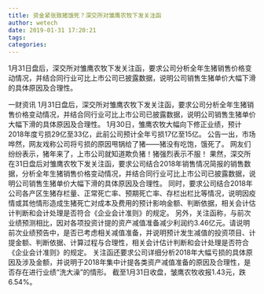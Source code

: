 ```yaml
---
title: 资金紧张致猪饿死？深交所对雏鹰农牧下发关注函
author: wetech
date: 2019-01-31 17:20:21
tags: 
categories: 
---
```

1月31日盘后，深交所对雏鹰农牧下发关注函，要求公司分析全年生猪销售价格变动情况，并结合同行业可比上市公司已披露数据，说明公司销售生猪单价大幅下滑的具体原因及合理性。
<!-- more -->
一财资讯
1月31日盘后，深交所对雏鹰农牧下发关注函，要求公司分析全年生猪销售价格变动情况，并结合同行业可比上市公司已披露数据，说明公司销售生猪单价大幅下滑的具体原因及合理性。
1月30日，雏鹰农牧大幅向下修正业绩，预计2018年度亏损29亿至33亿，此前公司预计全年亏损17亿至15亿。
公告一出，市场哗然，网友戏称公司将亏损的原因甩锅给了猪——猪没有吃饱，饿死了。
网友们纷纷表示，猪年来了，上市公司就知道欺负猪！猪强烈表示不服！
果然，深交所在31日盘后对雏鹰农牧下发关注函，要求公司结合2018年销售情况简报的销售数据，分析全年生猪销售价格变动情况，并结合同行业可比上市公司已披露数据，说明公司销售生猪单价大幅下滑的具体原因及合理性。
同时，要求公司结合2018年公司各产区生猪存栏量、正常死亡率、预期死亡率、存栏出栏比等情况，说明因疫情或其他情形造成生猪死亡对成本及费用的预计影响金额、判断依据，相关会计估计判断和会计处理是否符合《企业会计准则》的规定。
另外，关注函称，与前次业绩预测相比，因对各项投资计提的资产减值准备减少利润约3.46亿元。请说明前次业绩预告中，是否已考虑相关减值准备，并说明预计发生减值的投资项目、计提金额、判断依据、计算过程与合理性，相关会计估计判断和会计处理是否符合《企业会计准则》的规定。
关注函还要求公司详细分析2018年大幅亏损的具体原因及涉及金额，并说明于2018年集中计提各类资产减值准备的原因及合理性，是否存在进行业绩“洗大澡”的情形。
截至1月31日收盘，皱鹰农牧收报1.43元，跌6.54%。
 
 

